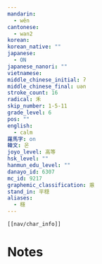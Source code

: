 ```yaml
---
mandarin:
  - wěn
cantonese:
  - wan2
korean:
korean_native: ""
japanese:
  - ON
japanese_nanori: ""
vietnamese:
middle_chinese_initial: ʔ
middle_chinese_final: uən
stroke_count: 16
radical: 禾
skip_number: 1-5-11
grade_level: 6
pos: ""
english:
  - calm
羅馬字: on
韓文: 온
joyo_level: 高等
hsk_level: ""
hanmun_edu_level: ""
danayo_id: 6307
mc_id: 9217
graphemic_classification: 㥯
stand_in: 平穏
aliases:
  - 穩
---
```

```meta-bind-embed
[[nav/char_info]]
```

# Notes
